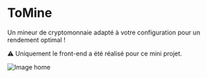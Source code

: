 # ToMine
Un mineur de cryptomonnaie adapté à votre configuration pour un rendement optimal !

⚠️ Uniquement le front-end a été réalisé pour ce mini projet.

![Image home](https://cdn.discordapp.com/attachments/671292077870415872/843429584762437632/unknown.png)
